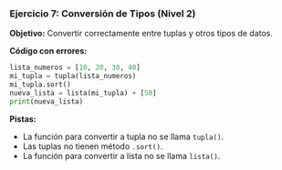 ### Ejercicio 7: Conversión de Tipos (Nivel 2)
**Objetivo:** Convertir correctamente entre tuplas y otros tipos de datos.

**Código con errores:**
```python
lista_numeros = [10, 20, 30, 40]
mi_tupla = tupla(lista_numeros)
mi_tupla.sort()
nueva_lista = lista(mi_tupla) + [50]
print(nueva_lista)
```

**Pistas:**
- La función para convertir a tupla no se llama `tupla()`.
- Las tuplas no tienen método `.sort()`.
- La función para convertir a lista no se llama `lista()`.
